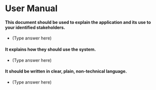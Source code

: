 # User Manual

#### This document should be used to explain the application and its use to your identified stakeholders.

- (Type answer here)

#### It explains how they should use the system.

- (Type answer here)

#### It should be written in clear, plain, non-technical language.

- (Type answer here)
